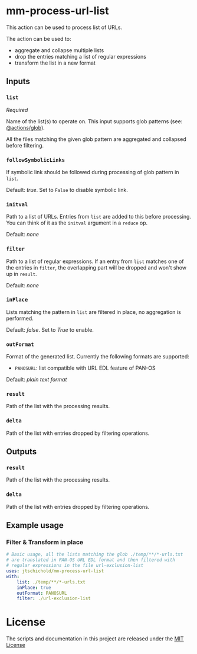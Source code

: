 # mm-process-url-list

This action can be used to process list of URLs.

The action can be used to:
- aggregate and collapse multiple lists
- drop the entries matching a list of regular expressions
- transform the list in a new format

## Inputs

### `list`

*Required*

Name of the list(s) to operate on. This input supports glob patterns (see: [@actions/glob](https://github.com/actions/toolkit/tree/master/packages/glob)).

All the files matching the given glob pattern are aggregated and collapsed before filtering.

### `followSymbolicLinks`

If symbolic link should be followed during processing of glob pattern in `list`.

Default: *true*. Set to `False` to disable symbolic link.

### `initval`

Path to a list of URLs. Entries from `list` are added to this before processing. You can think of it as the `initval` argument in a `reduce` op.

Default: *none*

### `filter`

Path to a list of regular expressions. If an entry from `list` matches one of the entries in `filter`, the overlapping part will be dropped and won't show up in `result`.

Default: *none*

### `inPlace`

Lists matching the pattern in `list` are filtered in place, no aggregation is performed.

Default: *false*. Set to *True* to enable.

### `outFormat`

Format of the generated list. Currently the following formats are supported:
- `PANOSURL`: list compatible with URL EDL feature of PAN-OS

Default: *plain text format*

### `result`

Path of the list with the processing results.

### `delta`

Path of the list with entries dropped by filtering operations.

## Outputs

### `result`

Path of the list with the processing results.

### `delta`

Path of the list with entries dropped by filtering operations.

## Example usage

### Filter & Transform in place
```yaml
# Basic usage, all the lists matching the glob ./temp/**/*-urls.txt
# are translated in PAN-OS URL EDL format and then filtered with
# regular expressions in the file url-exclusion-list
uses: jtschichold/mm-process-url-list
with:
    list: ./temp/**/*-urls.txt
    inPlace: true
    outFormat: PANOSURL
    filter: ./url-exclusion-list
```

# License

The scripts and documentation in this project are released under the [MIT License](LICENSE)